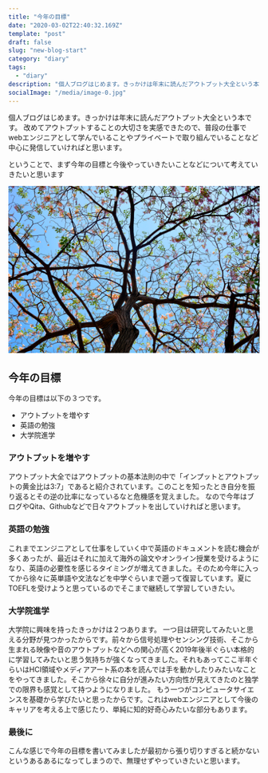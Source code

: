 ```yaml
---
title: "今年の目標"
date: "2020-03-02T22:40:32.169Z"
template: "post"
draft: false
slug: "new-blog-start"
category: "diary"
tags: 
  - "diary"
description: "個人ブログはじめます。きっかけは年末に読んだアウトプット大全という本です。改めてアウトプットすることの大切さを実感できたので、普段の仕事でwebエンジニアとして学んでいることやプライベートで取り組んでいることなど中心に発信していければと思います。"
socialImage: "/media/image-0.jpg"
---
```

個人ブログはじめます。きっかけは年末に読んだアウトプット大全という本です。
改めてアウトプットすることの大切さを実感できたので、普段の仕事でwebエンジニアとして学んでいることやプライベートで取り組んでいることなど中心に発信していければと思います。

ということで、まず今年の目標と今後やっていきたいことなどについて考えていきたいと思います

![Nulla faucibus vestibulum eros in tempus. Vestibulum tempor imperdiet velit nec dapibus](/media/image-0.jpg)

## 今年の目標
今年の目標は以下の３つです。

+ アウトプットを増やす
+ 英語の勉強
+ 大学院進学

### アウトプットを増やす
アウトプット大全ではアウトプットの基本法則の中で「インプットとアウトプットの黄金比は3:7」であると紹介されています。このことを知ったとき自分を振り返るとその逆の比率になっているなと危機感を覚えました。
なので今年はブログやQita、Githubなどで日々アウトプットを出していければと思います。

### 英語の勉強
これまでエンジニアとして仕事をしていく中で英語のドキュメントを読む機会が多くあったが、最近はそれに加えて海外の論文やオンライン授業を受けるようになり、英語の必要性を感じるタイミングが増えてきました。そのため今年に入ってから徐々に英単語や文法などを中学ぐらいまで遡って復習しています。夏にTOEFLを受けようと思っているのでそこまで継続して学習していきたい。

### 大学院進学
大学院に興味を持ったきっかけは２つあります。
一つ目は研究してみたいと思える分野が見つかったからです。前々から信号処理やセンシング技術、そこから生まれる映像や音のアウトプットなどへの関心が高く2019年後半ぐらい本格的に学習してみたいと思う気持ちが強くなってきました。それもあってここ半年ぐらいはHCI領域やメディアアート系の本を読んでは手を動かしたりみたいなことをやってきました。そこから徐々に自分が進みたい方向性が見えてきたのと独学での限界も感覚として持つようになりました。
もう一つがコンピュータサイエンスを基礎から学びたいと思ったからです。これはwebエンジニアとして今後のキャリアを考える上で感じたり、単純に知的好奇心みたいな部分もあります。

### 最後に
こんな感じで今年の目標を書いてみましたが最初から張り切りすぎると続かないというあるあるになってしまうので、無理せずやっていきたいと思います。